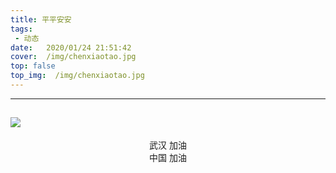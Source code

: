 ```yaml
---
title: 平平安安
tags:
 - 动态
date:	2020/01/24 21:51:42
cover:	/img/chenxiaotao.jpg
top: false
top_img:  /img/chenxiaotao.jpg
---
```


---
![](https://images.cnblogs.com/cnblogs_com/lishisan/1527572/o_200202091100chenxiaotao.jpg)
---
<center>武汉 加油</center>
<center>中国 加油</center>
